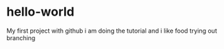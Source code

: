 # hello-world
My first project with github
i am doing the tutorial and i like food
trying out branching
